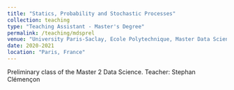 ```yaml
---
title: "Statics, Probability and Stochastic Processes"
collection: teaching
type: "Teaching Assistant - Master's Degree"
permalink: /teaching/mdsprel
venue: "University Paris-Saclay, Ecole Polytechnique, Master Data Science"
date: 2020-2021
location: "Paris, France"
---
```


Preliminary class of the Master 2 Data Science.
Teacher: Stephan Clémençon 